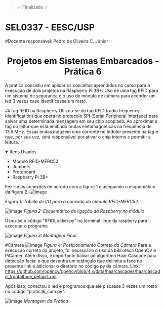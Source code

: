 >  :white_check_mark: Finalizado  :white_check_mark:
# SEL0337 - EESC/USP
#Docente responsável: Pedro de Oliveira C. Júnior
<h1 align="center">  Projetos em Sistemas Embarcados - Prática 6 </h1>

A prática consistiu em aplicar os conceitos aprendidos no curso para a execução de dois projetos na Raspberry Pi 3B+: 
Uso de uma tag RFID para um sistema de segurança e o uso do módulo de câmera para acender um led 3 vezes caso identificasse um rosto.


##Tag RFID na Raspberry
Utiizou-se de tag RFID (radio frequency identification) que opera no protocolo SPI (Serial Peripheral Interface) para salvar uma determinada mensagem em seu chip acoplado. Ao aproximar a tag do leitor que está emitindo ondas eletomagnéticas na frequência de 13.5 MHz. Essas ondas induzem uma corrente no indutor presente na tag e que, por sua vez, será responsável por ativar o chip interno e permitir a leitura.

<details open>
    <summary>Itens Usados</summary>
    <ul>
        <li>Módulo RFID-MFRC52</li>
        <li>Jumbers</li>
        <li>Protoboard</li>
        <li>Raspberry Pi 3B+</li>
    </ul>
</details>

Fez-se as conexões de acrodo com a figura 1 e aseguindo o esquemático da figura 2.
![image](https://github.com/HandelNatividade/SEL0337/assets/68929575/0fa25dde-063b-4816-8cbb-55072d80b43a)

*Figura 1: Tabela de I/O para a conexão do módulo RFID-MFRC52.*

![image](https://github.com/HandelNatividade/SEL0337/assets/68929575/80a4a4b5-c580-4f8f-9144-18a9b11e3f84)
*Figura 2: Esquemático de ligação da Raspberry no módulo*

Usou-se o código "RFIDLocker.py" no terminal linux da raspbery para executar o programa

![image](https://github.com/HandelNatividade/SEL0337/assets/68929575/1c03dc34-98cd-49df-a4fb-b401d328854a)
*Figura 3: Montagem Final.*

#Câmera
![image](https://github.com/HandelNatividade/SEL0337/assets/68929575/7f776a29-5257-4485-85b8-733dcb7e169a)
*Figura 4: Posicionamento Correto da Câmera*
Para a execução correta do projeto, foi necessário o uso da biblioteca OpenCV e PiCamer.
Além disso, é importante baixar oo algoritmo Haar Cascade para detecção facial e que desenha um retângulo que delimita a face no presente link e adicionar o diretório no código py da câmera. Link: https://github.com/opencv/opencv/blob/4.x/data/haarcascades/haarcascade_frontalface_default.xml

Após isso, conectou o led e programou que ele piscasse 3 vezes um rosto no código "pratica6_cam.py".

![image](https://github.com/HandelNatividade/SEL0337/assets/68929575/3cba2e6a-434c-47bd-b350-c94bd7a3f539)
*Montagem da Prática*


